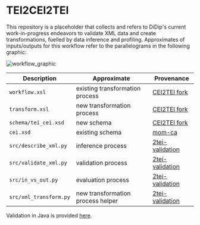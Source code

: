 # TEI2CEI2TEI
This repository is a placeholder that collects and refers to DiDip's current work-in-progress endeavors to validate XML data and create transformations, fuelled by data inference and profiling. Approximates of inputs/outputs for this workflow refer to the parallelograms in the following graphic:

![workflow_graphic](https://raw.githubusercontent.com/Didip-eu/TEI2CEI2TEI/main/workflow.svg)

| Description                       | Approximate       | Provenance |
|-----------------------------------|---------------------------------|-----------------|
| `workflow.xsl`                    | existing transformation process | [CEI2TEI fork](https://github.com/flamminger/CEI2TEI/tree/develop)      |
| `transform.xsl`                   | new transformation process      | [CEI2TEI fork](https://github.com/flamminger/CEI2TEI/tree/develop)       |
| `schema/tei_cei.xsd`              | new schema                      | [CEI2TEI fork](https://github.com/flamminger/CEI2TEI/tree/develop)        |
| `cei.xsd`                         | existing schema                 | [mom-ca](https://github.com/icaruseu/mom-ca/tree/888a9a1e92fc62fbd02efc2feceab23b7d885dc9/my/XRX/src/mom/app/cei/xsd) |
| `src/describe_xml.py`             | inference process               | [2tei-validation](https://github.com/flamminger/2tei-validation)      |
| `src/validate_xml.py`             | validation process              | [2tei-validation](https://github.com/flamminger/2tei-validation)    |
| `src/in_vs_out.py`                | evaluation process              | [2tei-validation](https://github.com/flamminger/2tei-validation)     |
| `src/xml_transform.py`            | new transformation process helper| [2tei-validation](https://github.com/flamminger/2tei-validation)     |


Validation in Java is provided [here](https://github.com/flamminger/2tei-rncValidation).
